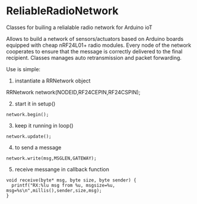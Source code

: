 # ReliableRadioNetwork
Classes for builing a relialable radio network for Arduino ioT

Allows to build a network of sensors/actuators based on Arduino boards equipped with cheap nRF24L01+ radio modules.
Every node of the network cooperates to ensure that the message is correctly delivered to the final recipient.
Classes manages auto retransmission and packet forwarding.

Use is simple:
1) instantiate a RRNetwork object

RRNetwork network(NODEID,RF24CEPIN,RF24CSPIN);

2) start it in setup()

```
network.begin();
```

3) keep it running in loop()

```
network.update(); 
```

4) to send a message

```
network.write(msg,MSGLEN,GATEWAY);
```

5) receive messange in callback function

```
void receive(byte* msg, byte size, byte sender) {
  printf("RX:%lu msg from %u, msgsize=%u, msg=%s\n",millis(),sender,size,msg);
}
```
